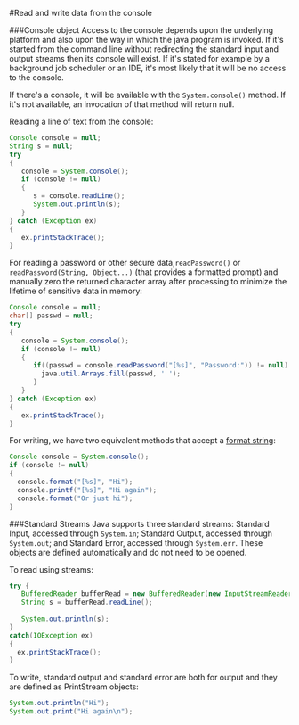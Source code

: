 #Read and write data from the console

###Console object
Access to the console depends upon the underlying platform and also upon the way in which the java program is invoked. If it's started from the command line without redirecting the standard input and output streams then its console will exist. If it's stated for example by a background job scheduler or an IDE, it's most likely that it will be no access to the console.

If there's a console,  it will be available with the `System.console()` method. If it's not available, an invocation of that method will return null.

Reading a line of text from the console:
````java
Console console = null;
String s = null;
try
{
   console = System.console();
   if (console != null)
   {
      s = console.readLine();
      System.out.println(s);
   }
} catch (Exception ex)
{
   ex.printStackTrace();
}
````
For reading a password or other secure data,`readPassword()` or `readPassword(String, Object...)` (that provides a formatted prompt) and manually zero the returned character array after processing to minimize the lifetime of sensitive data in memory:
````java
Console console = null;
char[] passwd = null;
try
{
   console = System.console();
   if (console != null)
   {
      if((passwd = console.readPassword("[%s]", "Password:")) != null) {
        java.util.Arrays.fill(passwd, ' ');
      }
   }
} catch (Exception ex)
{
   ex.printStackTrace();
}
````
For writing, we have two equivalent methods that accept a [format string](https://docs.oracle.com/javase/8/docs/api/java/util/Formatter.html#syntax):
````java
Console console = System.console();
if (console != null)
{
  console.format("[%s]", "Hi");
  console.printf("[%s]", "Hi again");
  console.format("Or just hi");
}
````

###Standard Streams
Java supports three standard streams: Standard Input, accessed through `System.in`; Standard Output, accessed through `System.out`; and Standard Error, accessed through `System.err`. These objects are defined automatically and do not need to be opened.

To read using streams:
````java
try {
   BufferedReader bufferRead = new BufferedReader(new InputStreamReader(System.in));
   String s = bufferRead.readLine();
    
   System.out.println(s);
}
catch(IOException ex)
{
  ex.printStackTrace();
}
 ````
 To write, standard output and standard error are both for output and they are defined as PrintStream objects:
 ````java
System.out.println("Hi");
System.out.print("Hi again\n");
 ````
 
